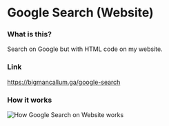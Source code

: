 # Google Search (Website)

### What is this?
Search on Google but with HTML code on my website.

### Link
https://bigmancallum.ga/google-search

### How it works
![How Google Search on Website works](https://media1.giphy.com/media/4asYHiHrBhUuRPfluk/giphy.gif?cid=6c09b952aef691b5515df12c66352c2561e99ed3f1f9e7b5&rid=giphy.gif&ct=g)
